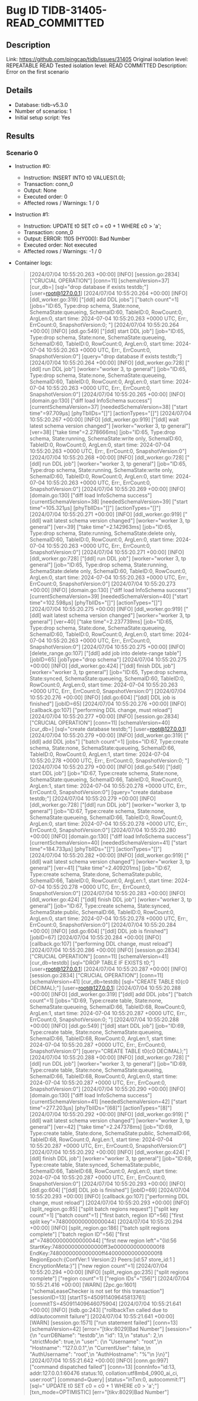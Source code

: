 # Bug ID TIDB-31405-READ_COMMITTED

## Description

Link:                     https://github.com/pingcap/tidb/issues/31405
Original isolation level: REPEATABLE READ
Tested isolation level:   READ COMMITTED
Description:              Error on the first scenario


## Details
 * Database: tidb-v5.3.0
 * Number of scenarios: 1
 * Initial setup script: Yes

## Results
### Scenario 0
 * Instruction #0:
     - Instruction:  INSERT INTO t0 VALUES(1.0);
     - Transaction: conn_0
     - Output: None
     - Executed order: 0
     - Affected rows / Warnings: 1 / 0
 * Instruction #1:
     - Instruction:  UPDATE t0 SET c0 = c0 + 1 WHERE c0 > 'a';
     - Transaction: conn_0
     - Output: ERROR: 1105 (HY000): Bad Number
     - Executed order: Not executed
     - Affected rows / Warnings: -1 / 0

 * Container logs:
   > [2024/07/04 10:55:20.263 +00:00] [INFO] [session.go:2834] ["CRUCIAL OPERATION"] [conn=11] [schemaVersion=37] [cur_db=] [sql="drop database if exists testdb;"] [user=root@127.0.0.1]
   > [2024/07/04 10:55:20.264 +00:00] [INFO] [ddl_worker.go:319] ["[ddl] add DDL jobs"] ["batch count"=1] [jobs="ID:65, Type:drop schema, State:none, SchemaState:queueing, SchemaID:60, TableID:0, RowCount:0, ArgLen:0, start time: 2024-07-04 10:55:20.263 +0000 UTC, Err:<nil>, ErrCount:0, SnapshotVersion:0; "]
   > [2024/07/04 10:55:20.264 +00:00] [INFO] [ddl.go:549] ["[ddl] start DDL job"] [job="ID:65, Type:drop schema, State:none, SchemaState:queueing, SchemaID:60, TableID:0, RowCount:0, ArgLen:0, start time: 2024-07-04 10:55:20.263 +0000 UTC, Err:<nil>, ErrCount:0, SnapshotVersion:0"] [query="drop database if exists testdb;"]
   > [2024/07/04 10:55:20.264 +00:00] [INFO] [ddl_worker.go:728] ["[ddl] run DDL job"] [worker="worker 3, tp general"] [job="ID:65, Type:drop schema, State:none, SchemaState:queueing, SchemaID:60, TableID:0, RowCount:0, ArgLen:0, start time: 2024-07-04 10:55:20.263 +0000 UTC, Err:<nil>, ErrCount:0, SnapshotVersion:0"]
   > [2024/07/04 10:55:20.265 +00:00] [INFO] [domain.go:130] ["diff load InfoSchema success"] [currentSchemaVersion=37] [neededSchemaVersion=38] ["start time"=97.709µs] [phyTblIDs="[]"] [actionTypes="[]"]
   > [2024/07/04 10:55:20.267 +00:00] [INFO] [ddl_worker.go:919] ["[ddl] wait latest schema version changed"] [worker="worker 3, tp general"] [ver=38] ["take time"=2.278666ms] [job="ID:65, Type:drop schema, State:running, SchemaState:write only, SchemaID:60, TableID:0, RowCount:0, ArgLen:0, start time: 2024-07-04 10:55:20.263 +0000 UTC, Err:<nil>, ErrCount:0, SnapshotVersion:0"]
   > [2024/07/04 10:55:20.268 +00:00] [INFO] [ddl_worker.go:728] ["[ddl] run DDL job"] [worker="worker 3, tp general"] [job="ID:65, Type:drop schema, State:running, SchemaState:write only, SchemaID:60, TableID:0, RowCount:0, ArgLen:0, start time: 2024-07-04 10:55:20.263 +0000 UTC, Err:<nil>, ErrCount:0, SnapshotVersion:0"]
   > [2024/07/04 10:55:20.269 +00:00] [INFO] [domain.go:130] ["diff load InfoSchema success"] [currentSchemaVersion=38] [neededSchemaVersion=39] ["start time"=105.321µs] [phyTblIDs="[]"] [actionTypes="[]"]
   > [2024/07/04 10:55:20.271 +00:00] [INFO] [ddl_worker.go:919] ["[ddl] wait latest schema version changed"] [worker="worker 3, tp general"] [ver=39] ["take time"=2.142963ms] [job="ID:65, Type:drop schema, State:running, SchemaState:delete only, SchemaID:60, TableID:0, RowCount:0, ArgLen:0, start time: 2024-07-04 10:55:20.263 +0000 UTC, Err:<nil>, ErrCount:0, SnapshotVersion:0"]
   > [2024/07/04 10:55:20.271 +00:00] [INFO] [ddl_worker.go:728] ["[ddl] run DDL job"] [worker="worker 3, tp general"] [job="ID:65, Type:drop schema, State:running, SchemaState:delete only, SchemaID:60, TableID:0, RowCount:0, ArgLen:0, start time: 2024-07-04 10:55:20.263 +0000 UTC, Err:<nil>, ErrCount:0, SnapshotVersion:0"]
   > [2024/07/04 10:55:20.273 +00:00] [INFO] [domain.go:130] ["diff load InfoSchema success"] [currentSchemaVersion=39] [neededSchemaVersion=40] ["start time"=102.598µs] [phyTblIDs="[]"] [actionTypes="[]"]
   > [2024/07/04 10:55:20.275 +00:00] [INFO] [ddl_worker.go:919] ["[ddl] wait latest schema version changed"] [worker="worker 3, tp general"] [ver=40] ["take time"=2.237739ms] [job="ID:65, Type:drop schema, State:done, SchemaState:queueing, SchemaID:60, TableID:0, RowCount:0, ArgLen:0, start time: 2024-07-04 10:55:20.263 +0000 UTC, Err:<nil>, ErrCount:0, SnapshotVersion:0"]
   > [2024/07/04 10:55:20.275 +00:00] [INFO] [delete_range.go:107] ["[ddl] add job into delete-range table"] [jobID=65] [jobType="drop schema"]
   > [2024/07/04 10:55:20.275 +00:00] [INFO] [ddl_worker.go:424] ["[ddl] finish DDL job"] [worker="worker 3, tp general"] [job="ID:65, Type:drop schema, State:synced, SchemaState:queueing, SchemaID:60, TableID:0, RowCount:0, ArgLen:0, start time: 2024-07-04 10:55:20.263 +0000 UTC, Err:<nil>, ErrCount:0, SnapshotVersion:0"]
   > [2024/07/04 10:55:20.276 +00:00] [INFO] [ddl.go:604] ["[ddl] DDL job is finished"] [jobID=65]
   > [2024/07/04 10:55:20.276 +00:00] [INFO] [callback.go:107] ["performing DDL change, must reload"]
   > [2024/07/04 10:55:20.277 +00:00] [INFO] [session.go:2834] ["CRUCIAL OPERATION"] [conn=11] [schemaVersion=40] [cur_db=] [sql="create database testdb;"] [user=root@127.0.0.1]
   > [2024/07/04 10:55:20.279 +00:00] [INFO] [ddl_worker.go:319] ["[ddl] add DDL jobs"] ["batch count"=1] [jobs="ID:67, Type:create schema, State:none, SchemaState:queueing, SchemaID:66, TableID:0, RowCount:0, ArgLen:1, start time: 2024-07-04 10:55:20.278 +0000 UTC, Err:<nil>, ErrCount:0, SnapshotVersion:0; "]
   > [2024/07/04 10:55:20.279 +00:00] [INFO] [ddl.go:549] ["[ddl] start DDL job"] [job="ID:67, Type:create schema, State:none, SchemaState:queueing, SchemaID:66, TableID:0, RowCount:0, ArgLen:1, start time: 2024-07-04 10:55:20.278 +0000 UTC, Err:<nil>, ErrCount:0, SnapshotVersion:0"] [query="create database testdb;"]
   > [2024/07/04 10:55:20.279 +00:00] [INFO] [ddl_worker.go:728] ["[ddl] run DDL job"] [worker="worker 3, tp general"] [job="ID:67, Type:create schema, State:none, SchemaState:queueing, SchemaID:66, TableID:0, RowCount:0, ArgLen:0, start time: 2024-07-04 10:55:20.278 +0000 UTC, Err:<nil>, ErrCount:0, SnapshotVersion:0"]
   > [2024/07/04 10:55:20.280 +00:00] [INFO] [domain.go:130] ["diff load InfoSchema success"] [currentSchemaVersion=40] [neededSchemaVersion=41] ["start time"=184.733µs] [phyTblIDs="[]"] [actionTypes="[]"]
   > [2024/07/04 10:55:20.282 +00:00] [INFO] [ddl_worker.go:919] ["[ddl] wait latest schema version changed"] [worker="worker 3, tp general"] [ver=41] ["take time"=2.409201ms] [job="ID:67, Type:create schema, State:done, SchemaState:public, SchemaID:66, TableID:0, RowCount:0, ArgLen:1, start time: 2024-07-04 10:55:20.278 +0000 UTC, Err:<nil>, ErrCount:0, SnapshotVersion:0"]
   > [2024/07/04 10:55:20.283 +00:00] [INFO] [ddl_worker.go:424] ["[ddl] finish DDL job"] [worker="worker 3, tp general"] [job="ID:67, Type:create schema, State:synced, SchemaState:public, SchemaID:66, TableID:0, RowCount:0, ArgLen:0, start time: 2024-07-04 10:55:20.278 +0000 UTC, Err:<nil>, ErrCount:0, SnapshotVersion:0"]
   > [2024/07/04 10:55:20.284 +00:00] [INFO] [ddl.go:604] ["[ddl] DDL job is finished"] [jobID=67]
   > [2024/07/04 10:55:20.284 +00:00] [INFO] [callback.go:107] ["performing DDL change, must reload"]
   > [2024/07/04 10:55:20.286 +00:00] [INFO] [session.go:2834] ["CRUCIAL OPERATION"] [conn=11] [schemaVersion=41] [cur_db=testdb] [sql="DROP TABLE IF EXISTS t0;"] [user=root@127.0.0.1]
   > [2024/07/04 10:55:20.287 +00:00] [INFO] [session.go:2834] ["CRUCIAL OPERATION"] [conn=11] [schemaVersion=41] [cur_db=testdb] [sql="CREATE TABLE t0(c0 DECIMAL);"] [user=root@127.0.0.1]
   > [2024/07/04 10:55:20.288 +00:00] [INFO] [ddl_worker.go:319] ["[ddl] add DDL jobs"] ["batch count"=1] [jobs="ID:69, Type:create table, State:none, SchemaState:queueing, SchemaID:66, TableID:68, RowCount:0, ArgLen:1, start time: 2024-07-04 10:55:20.287 +0000 UTC, Err:<nil>, ErrCount:0, SnapshotVersion:0; "]
   > [2024/07/04 10:55:20.288 +00:00] [INFO] [ddl.go:549] ["[ddl] start DDL job"] [job="ID:69, Type:create table, State:none, SchemaState:queueing, SchemaID:66, TableID:68, RowCount:0, ArgLen:1, start time: 2024-07-04 10:55:20.287 +0000 UTC, Err:<nil>, ErrCount:0, SnapshotVersion:0"] [query="CREATE TABLE t0(c0 DECIMAL);"]
   > [2024/07/04 10:55:20.288 +00:00] [INFO] [ddl_worker.go:728] ["[ddl] run DDL job"] [worker="worker 3, tp general"] [job="ID:69, Type:create table, State:none, SchemaState:queueing, SchemaID:66, TableID:68, RowCount:0, ArgLen:0, start time: 2024-07-04 10:55:20.287 +0000 UTC, Err:<nil>, ErrCount:0, SnapshotVersion:0"]
   > [2024/07/04 10:55:20.290 +00:00] [INFO] [domain.go:130] ["diff load InfoSchema success"] [currentSchemaVersion=41] [neededSchemaVersion=42] ["start time"=277.203µs] [phyTblIDs="[68]"] [actionTypes="[8]"]
   > [2024/07/04 10:55:20.292 +00:00] [INFO] [ddl_worker.go:919] ["[ddl] wait latest schema version changed"] [worker="worker 3, tp general"] [ver=42] ["take time"=2.247378ms] [job="ID:69, Type:create table, State:done, SchemaState:public, SchemaID:66, TableID:68, RowCount:0, ArgLen:1, start time: 2024-07-04 10:55:20.287 +0000 UTC, Err:<nil>, ErrCount:0, SnapshotVersion:0"]
   > [2024/07/04 10:55:20.292 +00:00] [INFO] [ddl_worker.go:424] ["[ddl] finish DDL job"] [worker="worker 3, tp general"] [job="ID:69, Type:create table, State:synced, SchemaState:public, SchemaID:66, TableID:68, RowCount:0, ArgLen:0, start time: 2024-07-04 10:55:20.287 +0000 UTC, Err:<nil>, ErrCount:0, SnapshotVersion:0"]
   > [2024/07/04 10:55:20.293 +00:00] [INFO] [ddl.go:604] ["[ddl] DDL job is finished"] [jobID=69]
   > [2024/07/04 10:55:20.293 +00:00] [INFO] [callback.go:107] ["performing DDL change, must reload"]
   > [2024/07/04 10:55:20.293 +00:00] [INFO] [split_region.go:85] ["split batch regions request"] ["split key count"=1] ["batch count"=1] ["first batch, region ID"=56] ["first split key"=748000000000000044]
   > [2024/07/04 10:55:20.294 +00:00] [INFO] [split_region.go:186] ["batch split regions complete"] ["batch region ID"=56] ["first at"=748000000000000044] ["first new region left"="{Id:56 StartKey:7480000000000000ff3e00000000000000f8 EndKey:7480000000000000ff4400000000000000f8 RegionEpoch:{ConfVer:1 Version:2} Peers:[id:57 store_id:1 ] EncryptionMeta:<nil>}"] ["new region count"=1]
   > [2024/07/04 10:55:20.294 +00:00] [INFO] [split_region.go:235] ["split regions complete"] ["region count"=1] ["region IDs"="[56]"]
   > [2024/07/04 10:55:21.416 +00:00] [WARN] [2pc.go:1601] ["schemaLeaseChecker is not set for this transaction"] [sessionID=13] [startTS=450911409645813761] [commitTS=450911409646075904]
   > [2024/07/04 10:55:21.641 +00:00] [INFO] [tidb.go:243] ["rollbackTxn called due to ddl/autocommit failure"]
   > [2024/07/04 10:55:21.641 +00:00] [WARN] [session.go:1571] ["run statement failed"] [conn=13] [schemaVersion=42] [error="[tikv:8029]Bad Number"] [session="{\n  \"currDBName\": \"testdb\",\n  \"id\": 13,\n  \"status\": 2,\n  \"strictMode\": true,\n  \"user\": {\n    \"Username\": \"root\",\n    \"Hostname\": \"127.0.0.1\",\n    \"CurrentUser\": false,\n    \"AuthUsername\": \"root\",\n    \"AuthHostname\": \"%\"\n  }\n}"]
   > [2024/07/04 10:55:21.642 +00:00] [INFO] [conn.go:997] ["command dispatched failed"] [conn=13] [connInfo="id:13, addr:127.0.0.1:60476 status:10, collation:utf8mb4_0900_ai_ci, user:root"] [command=Query] [status="inTxn:0, autocommit:1"] [sql=" UPDATE t0 SET c0 = c0 + 1 WHERE c0 > 'a';"] [txn_mode=OPTIMISTIC] [err="[tikv:8029]Bad Number"]
